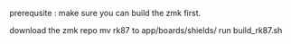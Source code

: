 prerequsite : make sure you can build the zmk first.

download the zmk repo
mv rk87 to app/boards/shields/
run build_rk87.sh
